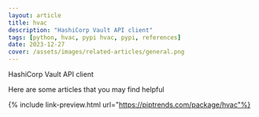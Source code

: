 ```yaml
---
layout: article
title: hvac
description: "HashiCorp Vault API client"
tags: [python, hvac, pypi hvac, pypi, references]
date: 2023-12-27
cover: /assets/images/related-articles/general.png
---
```


HashiCorp Vault API client

Here are some articles that you may find helpful

{% include link-preview.html url="https://piptrends.com/package/hvac"%}